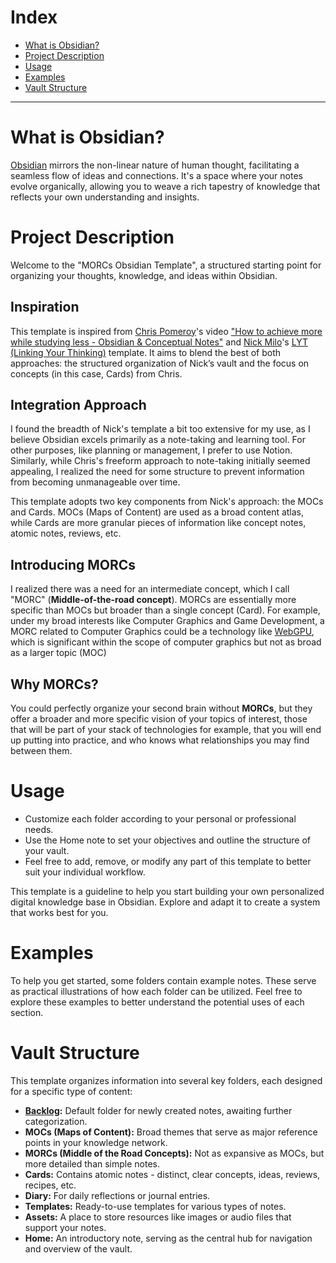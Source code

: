 # Index

- [What is Obsidian?](#what-is-obsidian)
- [Project Description](#project-description)
- [Usage](#usage)
- [Examples](#Examples)
- [Vault Structure](#vault-structure)

---

# What is Obsidian? 
[Obsidian](https://obsidian.md/) mirrors the non-linear nature of human thought, facilitating a seamless flow of ideas and connections. It's a space where your notes evolve organically, allowing you to weave a rich tapestry of knowledge that reflects your own understanding and insights.

# Project Description
Welcome to the "MORCs Obsidian Template", a structured starting point for organizing your thoughts, knowledge, and ideas within Obsidian.

## Inspiration
This template is inspired from [Chris Pomeroy](https://www.youtube.com/@Peepnbrick/featured)'s video ["How to achieve more while studying less - Obsidian & Conceptual Notes"](https://www.youtube.com/watch?v=MYJsGksojms&t=864s&ab_channel=ChrisPomeroy) and [Nick Milo](https://www.linkingyourthinking.com/download-lyt-kit)'s [LYT (Linking Your Thinking)](https://www.linkingyourthinking.com/download-lyt-kit) template.
It aims to blend the best of both approaches: the structured organization of Nick’s vault and the focus on concepts (in this case, Cards) from Chris.

## Integration Approach
I found the breadth of Nick's template a bit too extensive for my use, as I believe Obsidian excels primarily as a note-taking and learning tool. For other purposes, like planning or management, I prefer to use Notion. Similarly, while Chris's freeform approach to note-taking initially seemed appealing, I realized the need for some structure to prevent information from becoming unmanageable over time.

This template adopts two key components from Nick's approach: the MOCs and Cards. MOCs (Maps of Content) are used as a broad content atlas, while Cards are more granular pieces of information like concept notes, atomic notes, reviews, etc.

## Introducing MORCs
I realized there was a need for an intermediate concept, which I call "MORC" (**Middle-of-the-road concept**). MORCs are essentially more specific than MOCs but broader than a single concept (Card). For example, under my broad interests like Computer Graphics and Game Development, a MORC related to Computer Graphics could be a technology like [WebGPU](https://www.w3.org/TR/webgpu/), which is significant within the scope of computer graphics but not as broad as a larger topic (MOC)

## Why MORCs?
You could perfectly organize your second brain without **MORCs**, but they offer a broader and more specific vision of your topics of interest, those that will be part of your stack of technologies for example, that you will end up putting into practice, and who knows what relationships you may find between them.

# Usage

- Customize each folder according to your personal or professional needs.
- Use the Home note to set your objectives and outline the structure of your vault.
- Feel free to add, remove, or modify any part of this template to better suit your individual workflow.

This template is a guideline to help you start building your own personalized digital knowledge base in Obsidian. Explore and adapt it to create a system that works best for you.

# Examples
To help you get started, some folders contain example notes. These serve as practical illustrations of how each folder can be utilized. Feel free to explore these examples to better understand the potential uses of each section.

# Vault Structure
This template organizes information into several key folders, each designed for a specific type of content:

- **[Backlog](vault-template/00-Backlog/+%20About%20Backlog.md):** Default folder for newly created notes, awaiting further categorization.
- **MOCs (Maps of Content):** Broad themes that serve as major reference points in your knowledge network.
- **MORCs (Middle of the Road Concepts):** Not as expansive as MOCs, but more detailed than simple notes.
- **Cards:** Contains atomic notes - distinct, clear concepts, ideas, reviews, recipes, etc.
- **Diary:** For daily reflections or journal entries.
- **Templates:** Ready-to-use templates for various types of notes.
- **Assets:** A place to store resources like images or audio files that support your notes.
- **Home:** An introductory note, serving as the central hub for navigation and overview of the vault.



